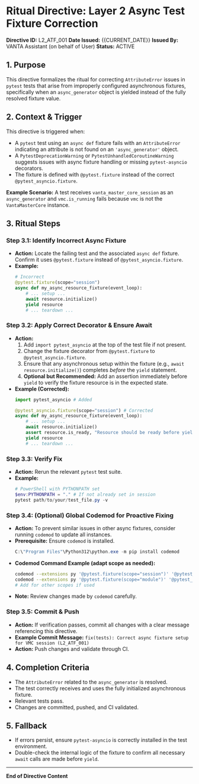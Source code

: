 # Ritual Directive: Layer 2 Async Test Fixture Correction

**Directive ID:** L2_ATF_001
**Date Issued:** {{CURRENT_DATE}}
**Issued By:** VANTA Assistant (on behalf of User)
**Status:** ACTIVE

## 1. Purpose

This directive formalizes the ritual for correcting `AttributeError` issues in `pytest` tests that arise from improperly configured asynchronous fixtures, specifically when an `async_generator` object is yielded instead of the fully resolved fixture value.

## 2. Context & Trigger

This directive is triggered when:
- A `pytest` test using an `async def` fixture fails with an `AttributeError` indicating an attribute is not found on an `'async_generator'` object.
- A `PytestDeprecationWarning` or `PytestUnhandledCoroutineWarning` suggests issues with async fixture handling or missing `pytest-asyncio` decorators.
- The fixture is defined with `@pytest.fixture` instead of the correct `@pytest_asyncio.fixture`.

**Example Scenario:** A test receives `vanta_master_core_session` as an `async_generator` and `vmc.is_running` fails because `vmc` is not the `VantaMasterCore` instance.

## 3. Ritual Steps

### Step 3.1: Identify Incorrect Async Fixture
- **Action:** Locate the failing test and the associated `async def` fixture. Confirm it uses `@pytest.fixture` instead of `@pytest_asyncio.fixture`.
- **Example:**
    ```python
    # Incorrect
    @pytest.fixture(scope="session")
    async def my_async_resource_fixture(event_loop):
        # ... setup ...
        await resource.initialize()
        yield resource
        # ... teardown ...
    ```

### Step 3.2: Apply Correct Decorator & Ensure Await
- **Action:**
    1. Add `import pytest_asyncio` at the top of the test file if not present.
    2. Change the fixture decorator from `@pytest.fixture` to `@pytest_asyncio.fixture`.
    3. Ensure that any asynchronous setup within the fixture (e.g., `await resource.initialize()`) completes *before* the `yield` statement.
    4. **Optional but Recommended:** Add an assertion immediately before `yield` to verify the fixture resource is in the expected state.
- **Example (Corrected):**
    ```python
    import pytest_asyncio # Added

    @pytest_asyncio.fixture(scope="session") # Corrected
    async def my_async_resource_fixture(event_loop):
        # ... setup ...
        await resource.initialize()
        assert resource.is_ready, "Resource should be ready before yielding." # Optional assert
        yield resource
        # ... teardown ...
    ```

### Step 3.3: Verify Fix
- **Action:** Rerun the relevant `pytest` test suite.
- **Example:**
  ```powershell
  # PowerShell with PYTHONPATH set
  $env:PYTHONPATH = "." # If not already set in session
  pytest path/to/your/test_file.py -v
  ```

### Step 3.4: (Optional) Global Codemod for Proactive Fixing
- **Action:** To prevent similar issues in other async fixtures, consider running `codemod` to update all instances.
- **Prerequisite:** Ensure `codemod` is installed.
  ```powershell
  C:\"Program Files"\Python312\python.exe -m pip install codemod
  ```
- **Codemod Command Example (adapt scope as needed):**
  ```bash
  codemod --extensions py '@pytest.fixture(scope="session")' '@pytest_asyncio.fixture(scope="session")' ./tests
  codemod --extensions py '@pytest.fixture(scope="module")' '@pytest_asyncio.fixture(scope="module")' ./tests
  # Add for other scopes if used
  ```
- **Note:** Review changes made by `codemod` carefully.

### Step 3.5: Commit & Push
- **Action:** If verification passes, commit all changes with a clear message referencing this directive.
- **Example Commit Message:** `fix(tests): Correct async fixture setup for VMC session (L2_ATF_001)`
- **Action:** Push changes and validate through CI.

## 4. Completion Criteria
- The `AttributeError` related to the `async_generator` is resolved.
- The test correctly receives and uses the fully initialized asynchronous fixture.
- Relevant tests pass.
- Changes are committed, pushed, and CI validated.

## 5. Fallback
- If errors persist, ensure `pytest-asyncio` is correctly installed in the test environment.
- Double-check the internal logic of the fixture to confirm all necessary `await` calls are made before `yield`.

---
**End of Directive Content** 